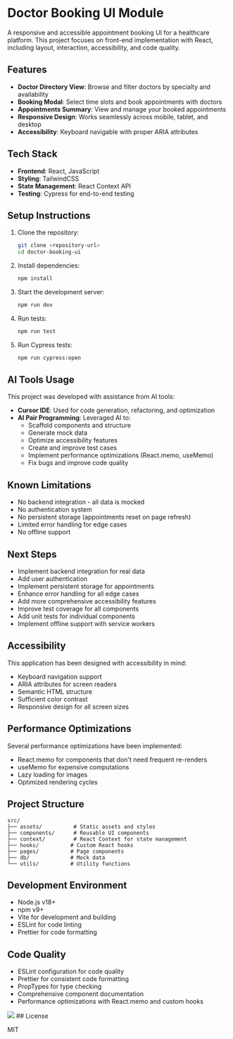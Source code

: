 # Doctor Booking UI Module

A responsive and accessible appointment booking UI for a healthcare platform. This project focuses on front-end implementation with React, including layout, interaction, accessibility, and code quality.

## Features

- **Doctor Directory View**: Browse and filter doctors by specialty and availability
- **Booking Modal**: Select time slots and book appointments with doctors
- **Appointments Summary**: View and manage your booked appointments
- **Responsive Design**: Works seamlessly across mobile, tablet, and desktop
- **Accessibility**: Keyboard navigable with proper ARIA attributes

## Tech Stack

- **Frontend**: React, JavaScript
- **Styling**: TailwindCSS
- **State Management**: React Context API
- **Testing**: Cypress for end-to-end testing

## Setup Instructions

1. Clone the repository:

   ```bash
   git clone <repository-url>
   cd doctor-booking-ui
   ```

2. Install dependencies:

   ```bash
   npm install
   ```

3. Start the development server:

   ```bash
   npm run dev
   ```

4. Run tests:

   ```bash
   npm run test
   ```

5. Run Cypress tests:
   ```bash
   npm run cypress:open
   ```

## AI Tools Usage

This project was developed with assistance from AI tools:

- **Cursor IDE**: Used for code generation, refactoring, and optimization
- **AI Pair Programming**: Leveraged AI to:
  - Scaffold components and structure
  - Generate mock data
  - Optimize accessibility features
  - Create and improve test cases
  - Implement performance optimizations (React.memo, useMemo)
  - Fix bugs and improve code quality

## Known Limitations

- No backend integration - all data is mocked
- No authentication system
- No persistent storage (appointments reset on page refresh)
- Limited error handling for edge cases
- No offline support

## Next Steps

- Implement backend integration for real data
- Add user authentication
- Implement persistent storage for appointments
- Enhance error handling for all edge cases
- Add more comprehensive accessibility features
- Improve test coverage for all components
- Add unit tests for individual components
- Implement offline support with service workers

## Accessibility

This application has been designed with accessibility in mind:

- Keyboard navigation support
- ARIA attributes for screen readers
- Semantic HTML structure
- Sufficient color contrast
- Responsive design for all screen sizes

## Performance Optimizations

Several performance optimizations have been implemented:

- React.memo for components that don't need frequent re-renders
- useMemo for expensive computations
- Lazy loading for images
- Optimized rendering cycles

## Project Structure

```
src/
├── assets/          # Static assets and styles
├── components/      # Reusable UI components
├── context/         # React Context for state management
├── hooks/          # Custom React hooks
├── pages/          # Page components
├── db/             # Mock data
└── utils/          # Utility functions
```

## Development Environment

- Node.js v18+
- npm v9+
- Vite for development and building
- ESLint for code linting
- Prettier for code formatting

## Code Quality

- ESLint configuration for code quality
- Prettier for consistent code formatting
- PropTypes for type checking
- Comprehensive component documentation
- Performance optimizations with React.memo and custom hooks
<img src="https://t.bkit.co/w_6803b7c8de4e8.gif" />
## License

MIT
